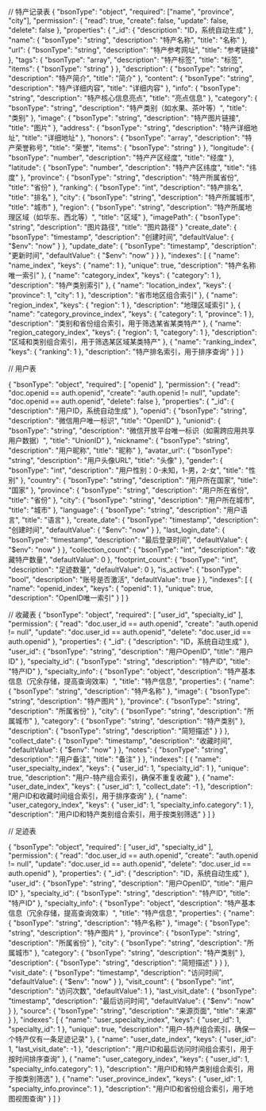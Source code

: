
// 特产记录表
{
  "bsonType": "object",
  "required": ["name", "province", "city"],
  "permission": {
    "read": true,
    "create": false,
    "update": false,
    "delete": false
  },
  "properties": {
    "_id": {
      "description": "ID，系统自动生成"
    },
    "name": {
      "bsonType": "string",
      "description": "特产名称",
      "title": "名称"
    },
    "url": {
      "bsonType": "string",
      "description": "特产参考网址",
      "title": "参考链接"
    },
    "tags": {
      "bsonType": "array",
      "description": "特产标签",
      "title": "标签",
      "items": {
        "bsonType": "string"
      }
    },
    "description": {
      "bsonType": "string",
      "description": "特产简介",
      "title": "简介"
    },
    "content": {
      "bsonType": "string",
      "description": "特产详细内容",
      "title": "详细内容"
    },
    "info": {
      "bsonType": "string",
      "description": "特产核心信息亮点",
      "title": "亮点信息"
    },
    "category": {
      "bsonType": "string",
      "description": "特产类别（如水果、茶叶等）",
      "title": "类别"
    },
    "image": {
      "bsonType": "string",
      "description": "特产图片链接",
      "title": "图片"
    },
    "address": {
      "bsonType": "string",
      "description": "特产详细地址",
      "title": "详细地址"
    },
    "honors": {
      "bsonType": "array",
      "description": "特产荣誉称号",
      "title": "荣誉",
      "items": {
        "bsonType": "string"
      }
    },
    "longitude": {
      "bsonType": "number",
      "description": "特产产区经度",
      "title": "经度"
    },
    "latitude": {
      "bsonType": "number",
      "description": "特产产区纬度",
      "title": "纬度"
    },
    "province": {
      "bsonType": "string",
      "description": "特产所属省份",
      "title": "省份"
    },
    "ranking": {
      "bsonType": "int",
      "description": "特产排名",
      "title": "排名"
    },
    "city": {
      "bsonType": "string",
      "description": "特产所属城市",
      "title": "城市"
    },
    "region": {
      "bsonType": "string",
      "description": "特产所属地理区域（如华东、西北等）",
      "title": "区域"
    },
    "imagePath": {
      "bsonType": "string",
      "description": "图片路径",
      "title": "图片路径"
    }
    "create_date": {
      "bsonType": "timestamp",
      "description": "创建时间",
      "defaultValue": {
        "$env": "now"
      }
    },
    "update_date": {
      "bsonType": "timestamp",
      "description": "更新时间",
      "defaultValue": {
        "$env": "now"
      }
    }
  },
  "indexes": [
    {
      "name": "name_index",
      "keys": {
        "name": 1
      },
      "unique": true,
      "description": "特产名称唯一索引"
    },
    {
      "name": "category_index",
      "keys": {
        "category": 1
      },
      "description": "特产类别索引"
    },
    {
      "name": "location_index",
      "keys": {
        "province": 1,
        "city": 1
      },
      "description": "省市地区组合索引"
    },
    {
      "name": "region_index",
      "keys": {
        "region": 1
      },
      "description": "地理区域索引"
    },
    {
      "name": "category_province_index",
      "keys": {
        "category": 1,
        "province": 1
      },
      "description": "类别和省份组合索引，用于筛选某省某类特产"
    },
    {
      "name": "region_category_index",
      "keys": {
        "region": 1,
        "category": 1
      },
      "description": "区域和类别组合索引，用于筛选某区域某类特产"
    },
    {
      "name": "ranking_index",
      "keys": {
        "ranking": 1
      },
      "description": "特产排名索引，用于排序查询"
    }
  ]
}

// 用户表

{
  "bsonType": "object",
  "required": [
    "openid"
  ],
  "permission": {
    "read": "doc.openid == auth.openid",
    "create": "auth.openid != null",
    "update": "doc.openid == auth.openid",
    "delete": false
  },
  "properties": {
    "_id": {
      "description": "用户ID，系统自动生成"
    },
    "openid": {
      "bsonType": "string",
      "description": "微信用户唯一标识",
      "title": "OpenID"
    },
    "unionid": {
      "bsonType": "string",
      "description": "微信开放平台唯一标识（如需跨应用共享用户数据）",
      "title": "UnionID"
    },
    "nickname": {
      "bsonType": "string",
      "description": "用户昵称",
      "title": "昵称"
    },
    "avatar_url": {
      "bsonType": "string",
      "description": "用户头像URL",
      "title": "头像"
    },
    "gender": {
      "bsonType": "int",
      "description": "用户性别：0-未知，1-男，2-女",
      "title": "性别"
    },
    "country": {
      "bsonType": "string",
      "description": "用户所在国家",
      "title": "国家"
    },
    "province": {
      "bsonType": "string",
      "description": "用户所在省份",
      "title": "省份"
    },
    "city": {
      "bsonType": "string",
      "description": "用户所在城市",
      "title": "城市"
    },
    "language": {
      "bsonType": "string",
      "description": "用户语言",
      "title": "语言"
    },
    "create_date": {
      "bsonType": "timestamp",
      "description": "创建时间",
      "defaultValue": {
        "$env": "now"
      }
    },
    "last_login_date": {
      "bsonType": "timestamp",
      "description": "最后登录时间",
      "defaultValue": {
        "$env": "now"
      }
    },
    "collection_count": {
      "bsonType": "int",
      "description": "收藏特产数量",
      "defaultValue": 0
    },
    "footprint_count": {
      "bsonType": "int",
      "description": "足迹数量",
      "defaultValue": 0
    },
    "is_active": {
      "bsonType": "bool",
      "description": "账号是否激活",
      "defaultValue": true
    }
  },
  "indexes": [
    {
      "name": "openid_index",
      "keys": {
        "openid": 1
      },
      "unique": true,
      "description": "OpenID唯一索引"
    }
  ]
}

// 收藏表
{
  "bsonType": "object",
  "required": [
    "user_id",
    "specialty_id"
  ],
  "permission": {
    "read": "doc.user_id == auth.openid",
    "create": "auth.openid != null",
    "update": "doc.user_id == auth.openid",
    "delete": "doc.user_id == auth.openid"
  },
  "properties": {
    "_id": {
      "description": "ID，系统自动生成"
    },
    "user_id": {
      "bsonType": "string",
      "description": "用户OpenID",
      "title": "用户ID"
    },
    "specialty_id": {
      "bsonType": "string",
      "description": "特产ID",
      "title": "特产ID"
    },
    "specialty_info": {
      "bsonType": "object",
      "description": "特产基本信息（冗余存储，提高查询效率）",
      "title": "特产信息",
      "properties": {
        "name": {
          "bsonType": "string",
          "description": "特产名称"
        },
        "image": {
          "bsonType": "string",
          "description": "特产图片"
        },
        "province": {
          "bsonType": "string",
          "description": "所属省份"
        },
        "city": {
          "bsonType": "string",
          "description": "所属城市"
        },
        "category": {
          "bsonType": "string",
          "description": "特产类别"
        },
        "description": {
          "bsonType": "string",
          "description": "简短描述"
        }
      }
    },
    "collect_date": {
      "bsonType": "timestamp",
      "description": "收藏时间",
      "defaultValue": {
        "$env": "now"
      }
    },
    "notes": {
      "bsonType": "string",
      "description": "用户备注",
      "title": "备注"
    }
  },
  "indexes": [
    {
      "name": "user_specialty_index",
      "keys": {
        "user_id": 1,
        "specialty_id": 1
      },
      "unique": true,
      "description": "用户-特产组合索引，确保不重复收藏"
    },
    {
      "name": "user_date_index",
      "keys": {
        "user_id": 1,
        "collect_date": -1
      },
      "description": "用户ID和收藏时间组合索引，用于排序查询"
    },
    {
      "name": "user_category_index",
      "keys": {
        "user_id": 1,
        "specialty_info.category": 1
      },
      "description": "用户ID和特产类别组合索引，用于按类别筛选"
    }
  ]
}

// 足迹表

{
  "bsonType": "object",
  "required": [
    "user_id",
    "specialty_id"
  ],
  "permission": {
    "read": "doc.user_id == auth.openid",
    "create": "auth.openid != null",
    "update": "doc.user_id == auth.openid",
    "delete": "doc.user_id == auth.openid"
  },
  "properties": {
    "_id": {
      "description": "ID，系统自动生成"
    },
    "user_id": {
      "bsonType": "string",
      "description": "用户OpenID",
      "title": "用户ID"
    },
    "specialty_id": {
      "bsonType": "string",
      "description": "特产ID",
      "title": "特产ID"
    },
    "specialty_info": {
      "bsonType": "object",
      "description": "特产基本信息（冗余存储，提高查询效率）",
      "title": "特产信息",
      "properties": {
        "name": {
          "bsonType": "string",
          "description": "特产名称"
        },
        "image": {
          "bsonType": "string",
          "description": "特产图片"
        },
        "province": {
          "bsonType": "string",
          "description": "所属省份"
        },
        "city": {
          "bsonType": "string",
          "description": "所属城市"
        },
        "category": {
          "bsonType": "string",
          "description": "特产类别"
        },
        "description": {
          "bsonType": "string",
          "description": "简短描述"
        }
      }
    },
    "visit_date": {
      "bsonType": "timestamp",
      "description": "访问时间",
      "defaultValue": {
        "$env": "now"
      }
    },
    "visit_count": {
      "bsonType": "int",
      "description": "访问次数",
      "defaultValue": 1
    },
    "last_visit_date": {
      "bsonType": "timestamp",
      "description": "最后访问时间",
      "defaultValue": {
        "$env": "now"
      }
    },
    "source": {
      "bsonType": "string",
      "description": "来源页面",
      "title": "来源"
    }
  },
  "indexes": [
    {
      "name": "user_specialty_index",
      "keys": {
        "user_id": 1,
        "specialty_id": 1
      },
      "unique": true,
      "description": "用户-特产组合索引，确保一个特产仅有一条足迹记录"
    },
    {
      "name": "user_date_index",
      "keys": {
        "user_id": 1,
        "last_visit_date": -1
      },
      "description": "用户ID和最后访问时间组合索引，用于按时间排序查询"
    },
    {
      "name": "user_category_index",
      "keys": {
        "user_id": 1,
        "specialty_info.category": 1
      },
      "description": "用户ID和特产类别组合索引，用于按类别筛选"
    },
    {
      "name": "user_province_index",
      "keys": {
        "user_id": 1,
        "specialty_info.province": 1
      },
      "description": "用户ID和省份组合索引，用于地图视图查询"
    }
  ]
}